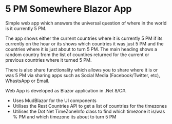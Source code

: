# 5 PM Somewhere Blazor App

Simple web app which answers the universal question of where in the world is it currently 5 PM.

The app shows either the current countries where it is currently 5 PM if its currently on the hour or its shows which countries it was just 5 PM and the countries where it is just about to turn 5 PM.  The main heading shows a random country from the list of countires returned for the current or previous countries where it turned 5 PM.

There is also share functionality which allows you to share where it is or was 5 PM via sharing apps such as Social Media (Facebook/Twitter, etc), WhastsApp or Email.

Web App is developed as Blazor application in .Net 8/C#.

* Uses MudBlazor for the UI components
* Utilises the Rest Countries API to get a list of countries for the timezones
* Utilises the Dot Net TimeZoneInfo class to find which timezone it is/was % PM and which timezone its about to turn 5 PM
